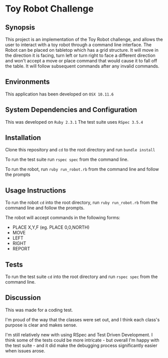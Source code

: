 # Toy Robot Challenge

## Synopsis

This project is an implementation of the Toy Robot challenge, and allows the user to interact with a toy robot through a command line interface. The Robot can be placed on tabletop which has a grid structure. It will move in the direction it is facing, turn left or turn right to face a different direction and won't accept a move or place command that would cause it to fall off the table. It will follow subsequent commands after any invalid commands.

## Environments

This application has been developed on `OSX 10.11.6`

## System Dependencies and Configuration

This was developed on `Ruby 2.3.1`
The test suite uses `RSpec 3.5.4`

## Installation

Clone this repository and `cd` to the root directory and run `bundle install`

To run the test suite run `rspec spec` from the command line.

To run the robot, run `ruby run_robot.rb` from the command line and follow the prompts

## Usage Instructions

To run the robot `cd` into the root directory, run `ruby run_robot.rb` from the command line and follow the prompts.

The robot will accept commands in the following forms:

  -  PLACE X,Y,F (eg. PLACE 0,0,NORTH)
  -  MOVE
  -  LEFT
  -  RIGHT
  -  REPORT

## Tests

To run the test suite `cd` into the root directory and run `rspec spec` from the command line.

## Discussion

This was made for a coding test.

I'm proud of the way that the classes were set out, and I think each class's purpose is clear and makes sense.

I'm still relatively new with using RSpec and Test Driven Development. I think some of the tests could be more intricate - but overall I'm happy with the test suite - and it did make the debugging process significantly easier when issues arose.
